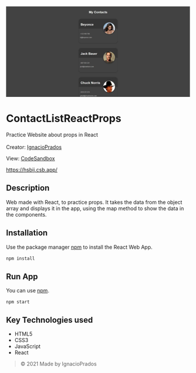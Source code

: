 
![banner](https://raw.githubusercontent.com/IgnacioPrados/ContactListReactProps/master/src/preview.JPG)
# ContactListReactProps
Practice Website about props in React
<br><br>
Creator: [IgnacioPrados](https://github.com/IgnacioPrados)

View: [CodeSandbox](https://codesandbox.io/s/contactlistreactprops-hsbij?file=/src/index.js)

https://hsbij.csb.app/

## Description
Web made with React, to practice props. It takes the data from the object array and displays it in the app, using the map method to show the data in the components.
 
## Installation
Use the package manager [npm](https://www.npmjs.com/) to install the React Web App.

```bash
npm install
```
## Run App
You can use [npm](https://www.npmjs.com/).
```
npm start
```

## Key Technologies used
- HTML5
- CSS3
- JavaScript
- React
 
> © 2021 Made by IgnacioPrados
